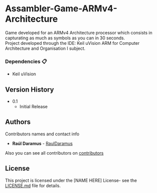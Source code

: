 # Assambler-Game-ARMv4-Architecture

Game developed for an ARMv4 Architecture processor which consists in capturating as much as symbols as you can in 30 seconds.  
  Project developed through the IDE: Keil uVision ARM for Computer Architecture and Organisation I subject.


### Dependencies 📋
* Keil uVision

## Version History 

* 0.1
    * Initial Release

## Authors 

Contributors names and contact info

* **Raúl Daramus** - [RaulDaramus](https://github.com/RaulDaramus)

Also you can see all contributors on [contributors](https://github.com/your/project/contributors)

## License

This project is licensed under the [NAME HERE] License- see the [LICENSE.md](LICENSE.md) file for details.

